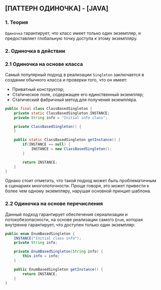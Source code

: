 ## [ПАТТЕРН ОДИНОЧКА] - [JAVA]
### 1. Теория
`Одиночка` гарантирует, что класс имеет только один экземпляр, и предоставляет глобальную
точку доступа к этому экземпляру.
### 2. Одиночка в действии

### 2.1 Одиночка на основе класса
Самый популярный подход в реализации `Singleton` заключается в создании обычного класса и 
проверки того, что он имеет:

* Приватный конструктор;
* Статическое поле, содержащее его единственный экземпляр;
* Статический фабричный метод для получения экземпляра.
```java
public final class ClassBasedSingleton {
    private static ClassBasedSingleton INSTANCE;
    private String info = "Initial info class";

    private ClassBasedSingleton() {
    }

    public static ClassBasedSingleton getInstance() {
        if(INSTANCE == null) {
            INSTANCE = new ClassBasedSingleton();
        }

        return INSTANCE;
    }
}
```
Однако стоит отметить, что такой подход может быть проблематичным в сценариях многопоточности.
Проще говоря, это может привести к более чем одному экземпляру, нарушая основной принцип шаблона.
### 2.2 Одиночка на основе перечисления
Данный подход гарантирует обеспечения сериализации и потокобезопасности, на основе реализации
самого `Enum`, которая внутренне гарантирует, что доступен только один экземпляр:
```java
public enum EnumBasedSingleton {
    INSTANCE("Initial class info");
    private String info;

    private EnumBasedSingleton(String info) {
        this.info = info;
    }

    public EnumBasedSingleton getInstance() {
        return INSTANCE;
    }
}
```